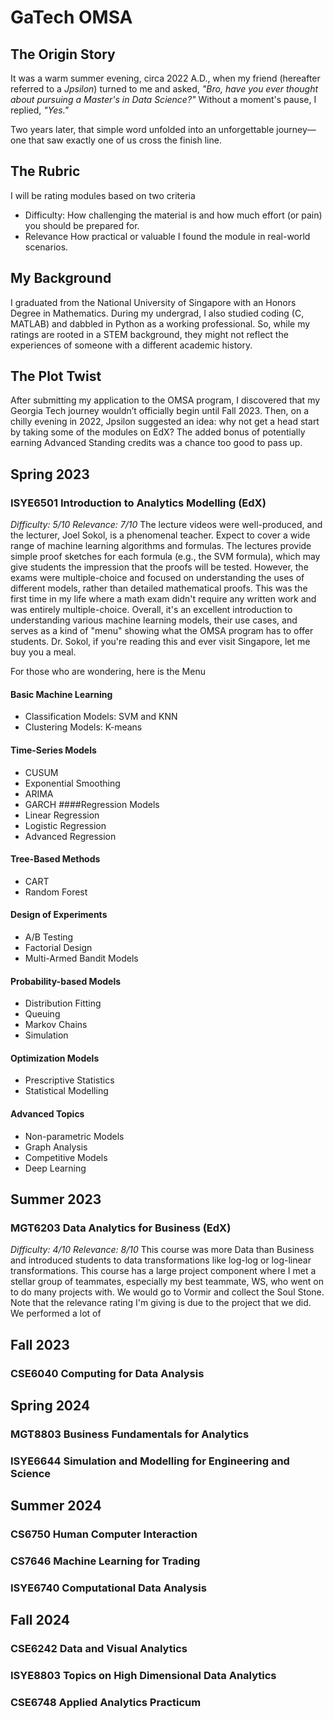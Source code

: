 # GaTech OMSA
## The Origin Story
It was a warm summer evening, circa 2022 A.D., when my friend (hereafter referred to a *Jpsilon*) turned to me and asked, *"Bro, have you ever thought about pursuing a Master's in Data Science?"* Without a moment's pause, I replied, *"Yes."*

Two years later, that simple word unfolded into an unforgettable journey—one that saw exactly one of us cross the finish line.

## The Rubric
I will be rating modules based on two criteria
- Difficulty:
  How challenging the material is and how much effort (or pain) you should be prepared for.
- Relevance
  How practical or valuable I found the module in real-world scenarios.

## My Background
I graduated from the National University of Singapore with an Honors Degree in Mathematics. During my undergrad, I also studied coding (C, MATLAB) and dabbled in Python as a working professional. So, while my ratings are rooted in a STEM background, they might not reflect the experiences of someone with a different academic history.

## The Plot Twist
After submitting my application to the OMSA program, I discovered that my Georgia Tech journey wouldn’t officially begin until Fall 2023. Then, on a chilly evening in 2022, Jpsilon suggested an idea: why not get a head start by taking some of the modules on EdX? The added bonus of potentially earning Advanced Standing credits was a chance too good to pass up.

## Spring 2023

### ISYE6501 Introduction to Analytics Modelling (EdX)
*Difficulty: 5/10*
*Relevance: 7/10*
The lecture videos were well-produced, and the lecturer, Joel Sokol, is a phenomenal teacher. Expect to cover a wide range of machine learning algorithms and formulas. The lectures provide simple proof sketches for each formula (e.g., the SVM formula), which may give students the impression that the proofs will be tested. However, the exams were multiple-choice and focused on understanding the uses of different models, rather than detailed mathematical proofs. This was the first time in my life where a math exam didn't require any written work and was entirely multiple-choice. Overall, it's an excellent introduction to understanding various machine learning models, their use cases, and serves as a kind of "menu" showing what the OMSA program has to offer students. Dr. Sokol, if you're reading this and ever visit Singapore, let me buy you a meal.

For those who are wondering, here is the Menu
#### Basic Machine Learning
- Classification Models: SVM and KNN
- Clustering Models: K-means
#### Time-Series Models
- CUSUM
- Exponential Smoothing
- ARIMA
- GARCH
####Regression Models
- Linear Regression
- Logistic Regression
- Advanced Regression
#### Tree-Based Methods
- CART
- Random Forest
#### Design of Experiments
- A/B Testing
- Factorial Design
- Multi-Armed Bandit Models
#### Probability-based Models
- Distribution Fitting
- Queuing
- Markov Chains
- Simulation

#### Optimization Models
- Prescriptive Statistics
- Statistical Modelling

#### Advanced Topics
- Non-parametric Models
- Graph Analysis
- Competitive Models
- Deep Learning

## Summer 2023
### MGT6203 Data Analytics for Business (EdX)
*Difficulty: 4/10*
*Relevance: 8/10*
This course was more Data than Business and introduced students to data transformations like log-log or log-linear transformations. This course has a large project component where I met a stellar group of teammates, especially my best teammate, WS, who went on to do many projects with. We would go to Vormir and collect the Soul Stone. Note that the relevance rating I'm giving is due to the project that we did. We performed a lot of 

## Fall 2023
### CSE6040 Computing for Data Analysis

## Spring 2024
### MGT8803 Business Fundamentals for Analytics

### ISYE6644 Simulation and Modelling for Engineering and Science

## Summer 2024
### CS6750 Human Computer Interaction

### CS7646 Machine Learning for Trading

### ISYE6740 Computational Data Analysis

## Fall 2024
### CSE6242 Data and Visual Analytics

### ISYE8803 Topics on High Dimensional Data Analytics

### CSE6748 Applied Analytics Practicum
